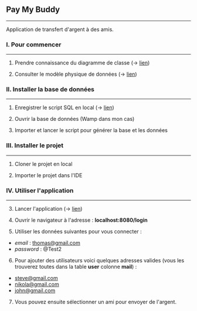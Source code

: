 ## Pay My Buddy
---
Application de transfert d'argent à des amis.

### I. Pour commencer
---

1. Prendre connaissance du diagramme de classe (-> [lien](https://github.com/JasonDubourg/paybuddy/blob/master/src/main/resources/scripts/diagramme_de_classe.PNG))

2. Consulter le modèle physique de données (-> [lien](https://github.com/JasonDubourg/paybuddy/blob/master/src/main/resources/scripts/modele_physique_donnees.PNG))

### II. Installer la base de données
---
1. Enregistrer le script SQL en local (-> [lien](https://github.com/JasonDubourg/paybuddy/blob/master/src/main/resources/scripts/paybuddy.sql))

2. Ouvrir la base de données (Wamp dans mon cas)
3. Importer et lancer le script pour générer la base et les données
 
### III. Installer le projet
---
1. Cloner le projet en local

2. Importer le projet dans l'IDE

### IV. Utiliser l'application
---

3. Lancer l'application (-> [lien](https://github.com/JasonDubourg/paybuddy/blob/master/src/main/java/com/ocr/paybuddy/PaybuddyApplication.java))

4. Ouvrir le navigateur à l'adresse : **localhost:8080/login**

5. Utiliser les données suivantes pour vous connecter :
- *email* : thomas@gmail.com
- *password* : @Test2

6. Pour ajouter des utilisateurs voici quelques adresses valides (vous les trouverez toutes dans la table **user** colonne **mail**) :
- steve@gmail.com
- nikola@gmail.com
- john@gmail.com

7. Vous pouvez ensuite sélectionner un ami pour envoyer de l'argent.